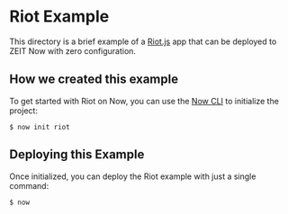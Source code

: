 # Riot Example

This directory is a brief example of a [Riot.js](https://riot.js.org/) app that can be deployed to ZEIT Now with zero configuration.

## How we created this example

To get started with Riot on Now, you can use the [Now CLI](https://zeit.co/download) to initialize the project:

```shell
$ now init riot
```

## Deploying this Example

Once initialized, you can deploy the Riot example with just a single command:

```shell
$ now
```